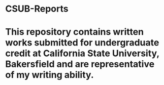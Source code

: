 # CSUB-Reports

# This repository contains written works submitted for undergraduate credit at California State University, Bakersfield and are representative of my writing ability.
